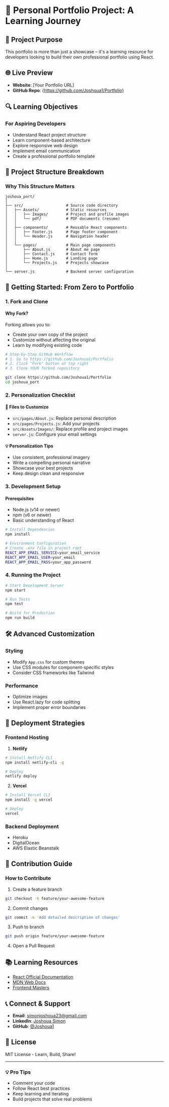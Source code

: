 # 🚀 Personal Portfolio Project: A Learning Journey

## 🎯 Project Purpose
This portfolio is more than just a showcase – it's a learning resource for developers looking to build their own professional portfolio using React.

## 🌐 Live Preview
- **Website**: [Your Portfolio URL]
- **GitHub Repo**: {https://github.com/Joshoua1/Portfolio}

## 🔍 Learning Objectives

### For Aspiring Developers
- Understand React project structure
- Learn component-based architecture
- Explore responsive web design
- Implement email communication
- Create a professional portfolio template

## 📂 Project Structure Breakdown

### Why This Structure Matters
```
joshoua_port/
│
├── src/                   # Source code directory
│   ├── Assets/            # Static resources
│   │   ├── Images/        # Project and profile images
│   │   └── pdf/           # PDF documents (resume)
│   │
│   ├── components/        # Reusable React components
│   │   ├── Footer.js      # Page footer component
│   │   └── Header.js      # Navigation header
│   │
│   └── pages/             # Main page components
│       ├── About.js       # About me page
│       ├── Contact.js     # Contact form
│       ├── Home.js        # Landing page
│       └── Projects.js    # Projects showcase
│
└── server.js              # Backend server configuration
```

## 🚀 Getting Started: From Zero to Portfolio

### 1. Fork and Clone

#### Why Fork?
Forking allows you to:
- Create your own copy of the project
- Customize without affecting the original
- Learn by modifying existing code

```bash
# Step-by-Step GitHub Workflow
# 1. Go to https://github.com/Joshoua1/Portfolio
# 2. Click "Fork" button at top right
# 3. Clone YOUR forked repository

git clone https://github.com/Joshoua1/Portfolio
cd joshoua_port
```

### 2. Personalization Checklist

#### 🔄 Files to Customize
- `src/pages/About.js`: Replace personal description
- `src/pages/Projects.js`: Add your projects
- `src/Assets/Images/`: Replace profile and project images
- `server.js`: Configure your email settings

#### 💡 Personalization Tips
- Use consistent, professional imagery
- Write a compelling personal narrative
- Showcase your best projects
- Keep design clean and responsive

### 3. Development Setup

#### Prerequisites
- Node.js (v14 or newer)
- npm (v6 or newer)
- Basic understanding of React

```bash
# Install Dependencies
npm install

# Environment Configuration
# Create .env file in project root
REACT_APP_EMAIL_SERVICE=your_email_service
REACT_APP_EMAIL_USER=your_email
REACT_APP_EMAIL_PASS=your_app_password
```

### 4. Running the Project

```bash
# Start Development Server
npm start

# Run Tests
npm test

# Build for Production
npm run build
```

## 🛠 Advanced Customization

### Styling
- Modify `App.css` for custom themes
- Use CSS modules for component-specific styles
- Consider CSS frameworks like Tailwind

### Performance
- Optimize images
- Use React.lazy for code splitting
- Implement proper error boundaries

## 🚀 Deployment Strategies

### Frontend Hosting
1. **Netlify**
```bash
# Install Netlify CLI
npm install netlify-cli -g

# Deploy
netlify deploy
```

2. **Vercel**
```bash
# Install Vercel CLI
npm install -g vercel

# Deploy
vercel
```

### Backend Deployment
- Heroku
- DigitalOcean
- AWS Elastic Beanstalk

## 🤝 Contribution Guide

### How to Contribute
1. Create a feature branch
```bash
git checkout -b feature/your-awesome-feature
```

2. Commit changes
```bash
git commit -m 'Add detailed description of changes'
```

3. Push to branch
```bash
git push origin feature/your-awesome-feature
```

4. Open a Pull Request

## 📚 Learning Resources
- [React Official Documentation](https://reactjs.org/docs/getting-started.html)
- [MDN Web Docs](https://developer.mozilla.org/en-US/docs/Web/JavaScript)
- [Frontend Masters](https://frontendmasters.com/)

## 📞 Connect & Support
- **Email**: simonjoshoua23@gmail.com
- **LinkedIn**: [Joshoua Simon](https://www.linkedin.com/in/joshoua-simon-319718251/)
- **GitHub**: [@Joshoua1](https://github.com/Joshoua1)

## 📄 License
MIT License - Learn, Build, Share!

---

### 💡 Pro Tips
- Comment your code
- Follow React best practices
- Keep learning and iterating
- Build projects that solve real problems
